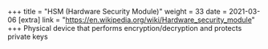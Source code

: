 +++
title = "HSM (Hardware Security Module)"
weight = 33
date = 2021-03-06
[extra]
link = "https://en.wikipedia.org/wiki/Hardware_security_module"
+++
Physical device that performs encryption/decryption and protects private keys

